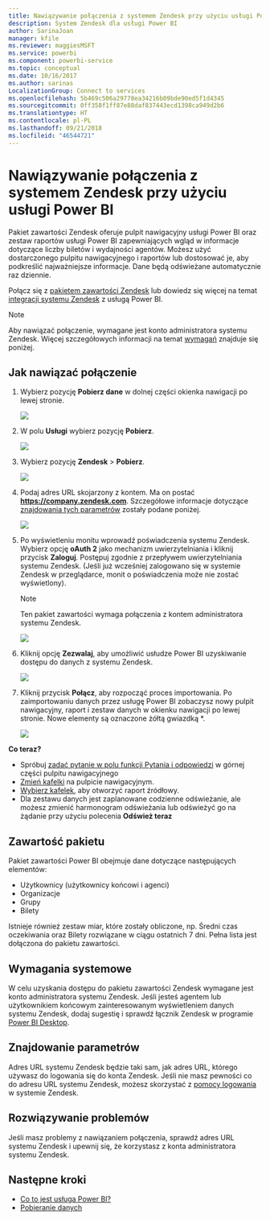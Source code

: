 ```yaml
---
title: Nawiązywanie połączenia z systemem Zendesk przy użyciu usługi Power BI
description: System Zendesk dla usługi Power BI
author: SarinaJoan
manager: kfile
ms.reviewer: maggiesMSFT
ms.service: powerbi
ms.component: powerbi-service
ms.topic: conceptual
ms.date: 10/16/2017
ms.author: sarinas
LocalizationGroup: Connect to services
ms.openlocfilehash: 5b469c506a29778ea34216b09bde90ed5f1d4345
ms.sourcegitcommit: 0ff358f1ff87e88daf837443ecd1398ca949d2b6
ms.translationtype: HT
ms.contentlocale: pl-PL
ms.lasthandoff: 09/21/2018
ms.locfileid: "46544721"
---
```

# <a name="connect-to-zendesk-with-power-bi"></a>Nawiązywanie połączenia z systemem Zendesk przy użyciu usługi Power BI
Pakiet zawartości Zendesk oferuje pulpit nawigacyjny usługi Power BI oraz zestaw raportów usługi Power BI zapewniających wgląd w informacje dotyczące liczby biletów i wydajności agentów. Możesz użyć dostarczonego pulpitu nawigacyjnego i raportów lub dostosować je, aby podkreślić najważniejsze informacje.  Dane będą odświeżane automatycznie raz dziennie. 

Połącz się z [pakietem zawartości Zendesk](https://app.powerbi.com/getdata/services/zendesk) lub dowiedz się więcej na temat [integracji systemu Zendesk](https://powerbi.microsoft.com/integrations/zendesk) z usługą Power BI.

>[!NOTE]
>Aby nawiązać połączenie, wymagane jest konto administratora systemu Zendesk. Więcej szczegółowych informacji na temat [wymagań](#Requirements) znajduje się poniżej.

## <a name="how-to-connect"></a>Jak nawiązać połączenie
1. Wybierz pozycję **Pobierz dane** w dolnej części okienka nawigacji po lewej stronie.
   
   ![](media/service-connect-to-zendesk/pbi_getdata.png)
2. W polu **Usługi** wybierz pozycję **Pobierz**.
   
   ![](media/service-connect-to-zendesk/pbi_getservices.png) 
3. Wybierz pozycję **Zendesk** \> **Pobierz**.
   
   ![](media/service-connect-to-zendesk/zendesk.png)
4. Podaj adres URL skojarzony z kontem. Ma on postać **https://company.zendesk.com**. Szczegółowe informacje dotyczące [znajdowania tych parametrów](#FindingParams) zostały podane poniżej.
   
   ![](media/service-connect-to-zendesk/pbi_zendeskconnect.png)
5. Po wyświetleniu monitu wprowadź poświadczenia systemu Zendesk.  Wybierz opcję **oAuth 2** jako mechanizm uwierzytelniania i kliknij przycisk **Zaloguj**. Postępuj zgodnie z przepływem uwierzytelniania systemu Zendesk. (Jeśli już wcześniej zalogowano się w systemie Zendesk w przeglądarce, monit o poświadczenia może nie zostać wyświetlony).
   
   > [!NOTE]
   > Ten pakiet zawartości wymaga połączenia z kontem administratora systemu Zendesk. 
   > 
   > 
   
   ![](media/service-connect-to-zendesk/pbi_zendesksignin.png)
6. Kliknij opcję **Zezwalaj**, aby umożliwić usłudze Power BI uzyskiwanie dostępu do danych z systemu Zendesk.
   
   ![](media/service-connect-to-zendesk/zendesk2.jpg)
7. Kliknij przycisk **Połącz**, aby rozpocząć proces importowania. Po zaimportowaniu danych przez usługę Power BI zobaczysz nowy pulpit nawigacyjny, raport i zestaw danych w okienku nawigacji po lewej stronie. Nowe elementy są oznaczone żółtą gwiazdką \*.
   
   ![](media/service-connect-to-zendesk/pbi_zendeskdash.png)

**Co teraz?**

* Spróbuj [zadać pytanie w polu funkcji Pytania i odpowiedzi](consumer/end-user-q-and-a.md) w górnej części pulpitu nawigacyjnego
* [Zmień kafelki](service-dashboard-edit-tile.md) na pulpicie nawigacyjnym.
* [Wybierz kafelek](consumer/end-user-tiles.md), aby otworzyć raport źródłowy.
* Dla zestawu danych jest zaplanowane codzienne odświeżanie, ale możesz zmienić harmonogram odświeżania lub odświeżyć go na żądanie przy użyciu polecenia **Odśwież teraz**

## <a name="whats-included"></a>Zawartość pakietu
Pakiet zawartości Power BI obejmuje dane dotyczące następujących elementów:  

* Użytkownicy (użytkownicy końcowi i agenci)  
* Organizacje  
* Grupy  
* Bilety  

Istnieje również zestaw miar, które zostały obliczone, np. Średni czas oczekiwania oraz Bilety rozwiązane w ciągu ostatnich 7 dni. Pełna lista jest dołączona do pakietu zawartości.

<a name="Requirements"></a>

## <a name="system-requirements"></a>Wymagania systemowe
W celu uzyskania dostępu do pakietu zawartości Zendesk wymagane jest konto administratora systemu Zendesk. Jeśli jesteś agentem lub użytkownikiem końcowym zainteresowanym wyświetleniem danych systemu Zendesk, dodaj sugestię i sprawdź łącznik Zendesk w programie [Power BI Desktop](desktop-connect-to-data.md).

<a name="FindingParams"></a>

## <a name="finding-parameters"></a>Znajdowanie parametrów
Adres URL systemu Zendesk będzie taki sam, jak adres URL, którego używasz do logowania się do konta Zendesk. Jeśli nie masz pewności co do adresu URL systemu Zendesk, możesz skorzystać z [pomocy logowania](https://www.zendesk.com/login/) w systemie Zendesk.

## <a name="troubleshooting"></a>Rozwiązywanie problemów
Jeśli masz problemy z nawiązaniem połączenia, sprawdź adres URL systemu Zendesk i upewnij się, że korzystasz z konta administratora systemu Zendesk.

## <a name="next-steps"></a>Następne kroki
* [Co to jest usługa Power BI?](power-bi-overview.md)
* [Pobieranie danych](service-get-data.md)

